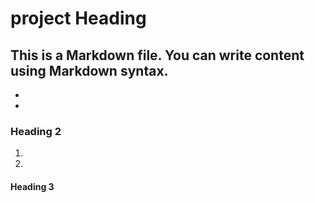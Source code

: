 # project Heading

This is a **Markdown** file. You can write content using Markdown syntax.
-
-
-
### Heading 2

1.
2.

#### Heading 3